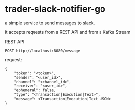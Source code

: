 # trader-slack-notifier-go

a simple service to send messages to slack.

it accepts requests from a REST API and from a Kafka Stream

REST API
```
POST http://localhost:8080/message
```



request:
```
{
    "token": "<token>",
    "sender": "<user_id>",
    "channel": "<channel_id>",
    "receiver": "<user_id>",
    "ephemeral": false,
    "type": "<Transaction|Execution|Text>",
    "message": <Transaction|Execution|Text JSON>
}
```



